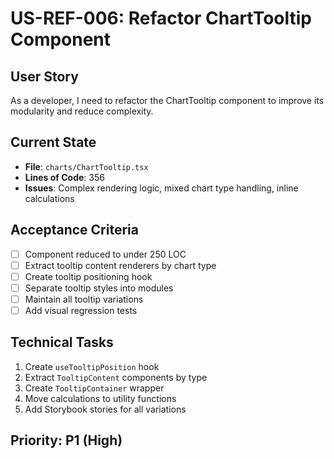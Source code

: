 # US-REF-006: Refactor ChartTooltip Component

## User Story
As a developer, I need to refactor the ChartTooltip component to improve its modularity and reduce complexity.

## Current State
- **File**: `charts/ChartTooltip.tsx`
- **Lines of Code**: 356
- **Issues**: Complex rendering logic, mixed chart type handling, inline calculations

## Acceptance Criteria
- [ ] Component reduced to under 250 LOC
- [ ] Extract tooltip content renderers by chart type
- [ ] Create tooltip positioning hook
- [ ] Separate tooltip styles into modules
- [ ] Maintain all tooltip variations
- [ ] Add visual regression tests

## Technical Tasks
1. Create `useTooltipPosition` hook
2. Extract `TooltipContent` components by type
3. Create `TooltipContainer` wrapper
4. Move calculations to utility functions
5. Add Storybook stories for all variations

## Priority: P1 (High)